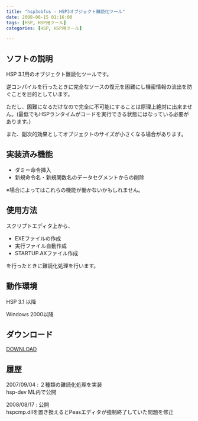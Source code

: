 ```yaml
---
title: "hsp3obfus - HSP3オブジェクト難読化ツール"
date: 2008-08-15 01:16:00
tags: [HSP, HSP用ツール]
categories: [HSP, HSP用ツール]

---
```


## ソフトの説明

HSP 3.1用のオブジェクト難読化ツールです。
	  
逆コンパイルを行ったときに完全なソースの復元を困難にし機密情報の流出を防ぐことを目的としています。
	  
ただし、困難になるだけなので完全に不可能にすることは原理上絶対に出来ません。(最低でもHSPランタイムがコードを実行できる状態にはなっている必要があります。)
	  
また、副次的効果としてオブジェクトのサイズが小さくなる場合があります。
  


## 実装済み機能

  * ダミー命令挿入
  * 新規命令名・新規関数名のデータセグメントからの削除

※場合によってはこれらの機能が働かないかもしれません。 

## 使用方法

スクリプトエディタ上から、 

  * EXEファイルの作成
  * 実行ファイル自動作成
  * STARTUP.AXファイル作成

を行ったときに難読化処理を行います。 

## 動作環境

HSP 3.1 以降
	  
Windows 2000以降 

## ダウンロード

[DOWNLOAD][1] 

 [1]: /files/hsp3obfus101.zip

## 履歴

2007/09/04
: ２種類の難読化処理を実装<br />hsp-dev ML内で公開

2008/08/17
: 公開<br />hspcmp.dllを置き換えるとPeasエディタが強制終了していた問題を修正
